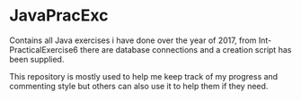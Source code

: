 # JavaPracExc

Contains all Java exercises i have done over the year of 2017, from Int-PracticalExercise6 there are database connections and a creation script has been supplied.

This repository is mostly used to help me keep track of my progress and commenting style but others can also use it to help them if they need.
